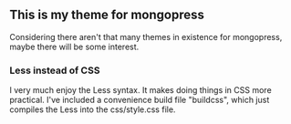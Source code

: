 ## This is my theme for mongopress
Considering there aren't that many themes in existence for mongopress, maybe there will be some interest.

### Less instead of CSS
I very much enjoy the Less syntax. It makes doing things in CSS more practical. I've included a convenience build file "buildcss", which just compiles the Less into the css/style.css file.
